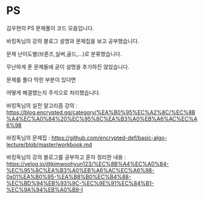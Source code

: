 # PS
김우현의 PS 문제풀이 코드 모음입니다.

바킹독님의 강의 블로그 설명과 문제집을 보고 공부했습니다.



문제 난이도별(브론즈,실버,골드,...)로 분류했습니다.

무난하게 푼 문제들에 굳이 설명을 추가하진 않았습니다.

문제를 풀다 막힌 부분이 있다면

어떻게 해결했는지 주석으로 처리했습니다.



바킹독님의 실전 알고리즘 강의 : https://blog.encrypted.gg/category/%EA%B0%95%EC%A2%8C/%EC%8B%A4%EC%A0%84%20%EC%95%8C%EA%B3%A0%EB%A6%AC%EC%A6%98

바킹독님의 문제집 : https://github.com/encrypted-def/basic-algo-lecture/blob/master/workbook.md

바킹독님의 강의 블로그를 공부하고 혼자 정리한 내용 : https://velog.io/@kimwoohyun123/%EC%8B%A4%EC%A0%84-%EC%95%8C%EA%B3%A0%EB%A6%AC%EC%A6%98-0x01%EA%B0%95-%EA%B8%B0%EC%B4%88-%EC%BD%94%EB%93%9C-%EC%9E%91%EC%84%B1-%EC%9A%94%EB%A0%B9-I
